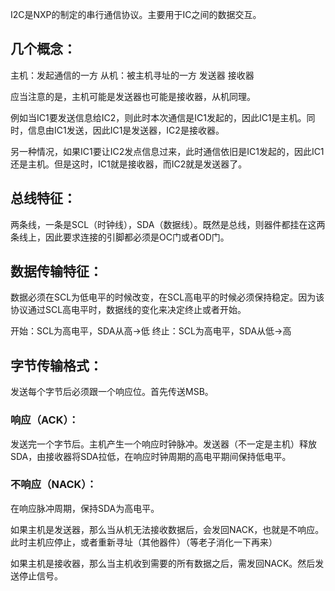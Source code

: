 I2C是NXP的制定的串行通信协议。主要用于IC之间的数据交互。

## 几个概念：
主机：发起通信的一方
从机：被主机寻址的一方
发送器
接收器

应当注意的是，主机可能是发送器也可能是接收器，从机同理。

例如当IC1要发送信息给IC2，则此时本次通信是IC1发起的，因此IC1是主机。同时，信息由IC1发送，因此IC1是发送器，IC2是接收器。

另一种情况，如果IC1要让IC2发点信息过来，此时通信依旧是IC1发起的，因此IC1还是主机。但是这时，IC1就是接收器，而IC2就是发送器了。


## 总线特征：
两条线，一条是SCL（时钟线），SDA（数据线）。既然是总线，则器件都挂在这两条线上，因此要求连接的引脚都必须是OC门或者OD门。

## 数据传输特征：
数据必须在SCL为低电平的时候改变，在SCL高电平的时候必须保持稳定。因为该协议通过SCL高电平时，数据线的变化来决定终止或者开始。

开始：SCL为高电平，SDA从高->低
终止：SCL为高电平，SDA从低->高



## 字节传输格式：
发送每个字节后必须跟一个响应位。首先传送MSB。

### 响应（ACK）：
发送完一个字节后。主机产生一个响应时钟脉冲。发送器（不一定是主机）释放SDA，由接收器将SDA拉低，在响应时钟周期的高电平期间保持低电平。

### 不响应（NACK）：
在响应脉冲周期，保持SDA为高电平。


如果主机是发送器，那么当从机无法接收数据后，会发回NACK，也就是不响应。此时主机应停止，或者重新寻址（其他器件）（等老子消化一下再来）

如果主机是接收器，那么当主机收到需要的所有数据之后，需发回NACK。然后发送停止信号。








